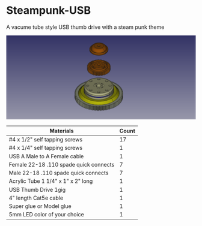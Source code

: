 Steampunk-USB
=============

A vacume tube style USB thumb drive with a steam punk theme

![assembly](images/Assembly.png)

| Materials                              |Count|
|----------------------------------------|-----|
| #4 x 1/2" self tapping screws          |17   |
| #4 x 1/4" self tapping screws          |1    |
| USB A Male to A Female cable           |1    |
| Female 22-18 .110 spade quick connects |7    |
| Male 22-18 .110 spade quick connects   |7    |
| Acrylic Tube 1 1/4" x 1" x 2" long     |1    |
| USB Thumb Drive 1gig                   |1    |
| 4" length Cat5e cable                  |1    |
| Super glue or Model glue               |1    |
| 5mm LED color of your choice           |1    |
